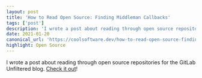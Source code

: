 ```yaml
---
layout: post
title: 'How to Read Open Source: Finding Middleman Callbacks'
tags: ['post']
description: 'I wrote a post about reading through open source repositories for the GitLab Unfiltered blog'
date: 2021-01-20
canonical_url: 'https://coolsoftware.dev/how-to-read-open-source-finding-middleman-callbacks/'
highlight: Open Source
---
```


I wrote a post about reading through open source repositories for the GitLab Unfiltered blog. [Check it out](https://about.gitlab.com/blog/2021/01/20/how-to-read-open-source-finding-middleman-callbacks/)!